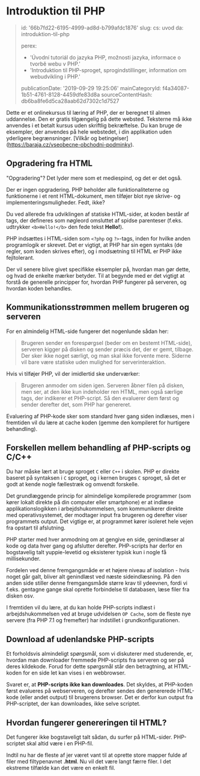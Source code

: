 Introduktion til PHP
====================

> id: '66b7fd22-6195-4999-ad8d-b799afdc1876'
> slug:
> 	cs: uvod
> 	da: introduktion-til-php
> 
> perex:
> 	- 'Úvodní tutoriál do jazyka PHP, možnosti jazyka, informace o tvorbě webu v PHP.'
> 	- 'Introduktion til PHP-sproget, sprogindstillinger, information om webudvikling i PHP.'
> 
> publicationDate: '2019-09-29 19:25:06'
> mainCategoryId: f4a34087-1b51-4761-8128-4459dfe83d8a
> sourceContentHash: db6ba8fe6d5ca28aab62d7302c1d7527

Dette er et onlinekursus til læring af PHP, der er beregnet til almen uddannelse. Den er gratis tilgængelig på dette websted. Teksterne må ikke anvendes i et betalt kursus uden skriftlig bekræftelse. Du kan bruge de eksempler, der anvendes på hele webstedet, i din applikation uden yderligere begrænsninger. [Vilkår og betingelser] (https://baraja.cz/vseobecne-obchodni-podminky).

Opgradering fra HTML
--------------

"Opgradering"? Det lyder mere som et mediespind, og det er det også.

Der er ingen opgradering. PHP beholder alle funktionaliteterne og funktionerne i et rent HTML-dokument, men tilføjer blot nye skrive- og implementeringsmuligheder. Fedt, ikke?

Du ved allerede fra udviklingen af statiske HTML-sider, at koden består af tags, der defineres som nøgleord omsluttet af spidse parenteser (f.eks. udtrykker `<b>Hello!</b>` den fede tekst **Hello!**).

PHP indsættes i HTML-siden som `<?php` og `?>`-tags, inden for hvilke anden programlogik er skrevet. Det er vigtigt, at PHP har sin egen syntaks (de regler, som koden skrives efter), og i modsætning til HTML er PHP ikke fejltolerant.

Der vil senere blive givet specifikke eksempler på, hvordan man gør dette, og hvad de enkelte mærker betyder. Til at begynde med er det vigtigt at forstå de generelle principper for, hvordan PHP fungerer på serveren, og hvordan koden behandles.

Kommunikationsstrømmen mellem brugeren og serveren
---------------------------------------

For en almindelig HTML-side fungerer det nogenlunde sådan her:

> Brugeren sender en forespørgsel (beder om en bestemt HTML-side), serveren kigger på disken og sender præcis det, der er gemt, tilbage. Der sker ikke noget særligt, og man skal ikke forvente mere. Siderne vil bare være statiske uden mulighed for serverinteraktion.

Hvis vi tilføjer PHP, vil der imidlertid ske underværker:

> Brugeren anmoder om siden igen. Serveren åbner filen på disken, men ser, at den ikke kun indeholder ren HTML, men også særlige tags, der indikerer et PHP-script. Så den evaluerer dem først og sender derefter det, som PHP har genereret.

Evaluering af PHP-kode sker som standard hver gang siden indlæses, men i fremtiden vil du lære at cache koden (gemme den kompileret for hurtigere behandling).

Forskellen mellem behandling af PHP-scripts og C/C++
------------------------------------------

Du har måske lært at bruge sproget `C` eller `C++` i skolen. PHP er direkte baseret på syntaksen i `C` sproget, og i kernen bruges `C` sproget, så det er godt at kende nogle fællestræk og omvendt forskelle.

Det grundlæggende princip for almindelige kompilerede programmer (som kører lokalt direkte på din computer eller smartphone) er at indlæse applikationslogikken i arbejdshukommelsen, som kommunikerer direkte med operativsystemet, der modtager input fra brugeren og derefter viser programmets output. Det vigtige er, at programmet kører isoleret hele vejen fra opstart til afslutning.

PHP starter med hver anmodning om at gengive en side, genindlæser al kode og data hver gang og afslutter derefter. PHP-scripts har derfor en bogstavelig talt yuppie-levetid og eksisterer typisk kun i nogle få millisekunder.

Fordelen ved denne fremgangsmåde er et højere niveau af isolation - hvis noget går galt, bliver alt genindlæst ved næste sideindlæsning. På den anden side stiller denne fremgangsmåde større krav til ydeevnen, fordi vi f.eks. gentagne gange skal oprette forbindelse til databasen, læse filer fra disken osv.

I fremtiden vil du lære, at du kan holde PHP-scripts indlæst i arbejdshukommelsen ved at bruge udvidelsen `OP Cache`, som de fleste nye servere (fra PHP 7.1 og fremefter) har indstillet i grundkonfigurationen.

Download af udenlandske PHP-scripts
--------------------------

Et forholdsvis almindeligt spørgsmål, som vi diskuterer med studerende, er, hvordan man downloader fremmede PHP-scripts fra serveren og ser på deres kildekode. Forud for dette spørgsmål står den betragtning, at HTML-koden for en side let kan vises i en webbrowser.

Svaret er, at **PHP-scripts ikke kan downloades**. Det skyldes, at PHP-koden først evalueres på webserveren, og derefter sendes den genererede HTML-kode (eller andet output) til brugerens browser. Det er derfor kun output fra PHP-scriptet, der kan downloades, ikke selve scriptet.

Hvordan fungerer genereringen til HTML?
---------------------------------

Det fungerer ikke bogstaveligt talt sådan, du surfer på HTML-sider. PHP-scriptet skal altid være i en PHP-fil.

Indtil nu har de fleste af jer været vant til at oprette store mapper fulde af filer med filtypenavnet **.html**. Nu vil det være langt færre filer. I det ekstreme tilfælde kan det være en enkelt fil.
